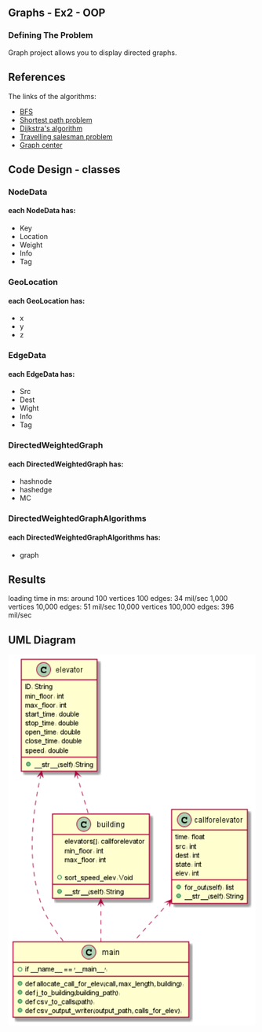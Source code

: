 ## Graphs - Ex2 - OOP

### Defining The Problem
Graph project allows you to display directed graphs.

## References
The links of the algorithms:
* [BFS](https://en.wikipedia.org/wiki/Breadth-first_search)
* [Shortest path problem](https://en.wikipedia.org/wiki/Shortest_path_problem#Single-source_shortest_paths)
* [Dijkstra's algorithm](https://en.wikipedia.org/wiki/Dijkstra%27s_algorithm)
* [Travelling salesman problem](https://en.wikipedia.org/wiki/Travelling_salesman_problem)
* [Graph center](https://en.wikipedia.org/wiki/Graph_center)
                              

## Code Design - classes
### NodeData 
#### each NodeData has:
* Key <br/>
* Location<br/>
* Weight <br/>
* Info<br/>
* Tag<br/>

### GeoLocation
#### each GeoLocation has:
* x<br/>
* y <br/>
* z <br/>

### EdgeData
#### each EdgeData has:
* Src<br/>
* Dest <br/>
* Wight <br/>
* Info <br/>
* Tag <br/>

### DirectedWeightedGraph
#### each DirectedWeightedGraph has:
* hashnode<br/>
* hashedge <br/>
* MC <br/>

### DirectedWeightedGraphAlgorithms
#### each DirectedWeightedGraphAlgorithms has:
* graph<br/>

## Results
loading time in ms:
around 100 vertices 100 edges:
34 mil/sec
1,000 vertices 10,000 edges:
51 mil/sec
10,000 vertices 100,000 edges:
396 mil/sec
## UML Diagram
<img src="https://github.com/annapinchuk/ElevatorsEx1/blob/master/UML.png" width="600">
